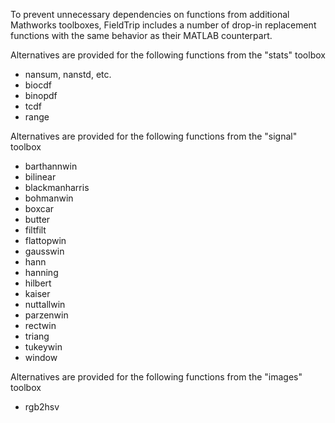 To prevent unnecessary dependencies on functions from additional Mathworks toolboxes, FieldTrip includes a number of drop-in replacement functions with the same behavior as their MATLAB counterpart.

Alternatives are provided for the following functions from the "stats" toolbox

- nansum, nanstd, etc.
- biocdf
- binopdf
- tcdf
- range

Alternatives are provided for the following functions from the "signal" toolbox

- barthannwin
- bilinear
- blackmanharris
- bohmanwin
- boxcar
- butter
- filtfilt
- flattopwin
- gausswin
- hann
- hanning
- hilbert
- kaiser
- nuttallwin
- parzenwin
- rectwin
- triang
- tukeywin
- window

Alternatives are provided for the following functions from the "images" toolbox

- rgb2hsv
